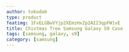 ```yaml
---
author: tokodab
type: product
featimg: 1FxELGBwVYjp2XEmzHxZp2AI23qpFW1vE
title: Chistmas Tree Samsung Galaxy S9 Case
tags: [samsung, galaxy, s9]
category: [samsung]
---
```

